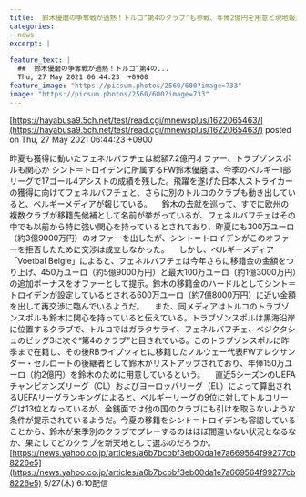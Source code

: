 ```yaml
---
title:  鈴木優磨の争奪戦が過熱！トルコ“第4のクラブ”も参戦、年俸2億円を用意と現地報道  
categories:
- news
excerpt: |
  
feature_text: |
  ##  鈴木優磨の争奪戦が過熱！トルコ“第4の...
  Thu, 27 May 2021 06:44:23  +0900
feature_image: "https://picsum.photos/2560/600?image=733"
image: "https://picsum.photos/2560/600?image=733"
---
```


[https://hayabusa9.5ch.net/test/read.cgi/mnewsplus/1622065463/](https://hayabusa9.5ch.net/test/read.cgi/mnewsplus/1622065463/)
posted on Thu, 27 May 2021 06:44:23  +0900

<!--more-->

昨夏も獲得に動いたフェネルバフチェは総額7.2億円オファー、トラブゾンスポルも関心か シント＝トロイデンに所属するFW鈴木優磨は、今季のベルギー1部リーグで17ゴール4アシストの成績を残した。飛躍を遂げた日本人ストライカーの獲得に向けてフェネルバフチェと、さらに別のトルコのクラブも動き出していると、ベルギーメディアが報じている。 　鈴木の去就を巡って、すでに欧州の複数クラブが移籍先候補として名前が挙がっているが、フェネルバフチェはその中でも以前から特に強い関心を持っているとされており、昨夏にも300万ユーロ（約3億9000万円）のオファーを出したが、シント＝トロイデンがこのオファーを拒否したために交渉は成立しなかった。 　しかし、ベルギーメディア「Voetbal Belgie」によると、フェネルバフチェは今年さらに移籍金の金額をつり上げ、450万ユーロ（約5億9000万円）と最大100万ユーロ（約1億3000万円）の追加ボーナスをオファーとして提示。鈴木の移籍金のハードルとしてシント＝トロイデンが設定しているとされる600万ユーロ（約7億8000万円）に近い金額を出して再交渉に臨んでいるようだ。 　また、同メディアはトルコのトラブゾンスポルも鈴木に関心を持っていると伝えている。トラブゾンスポルは黒海沿岸に位置するクラブで、トルコではガラタサライ、フェネルバフチェ、ベジクタシュのビッグ3に次ぐ“第4のクラブ”と目されている。このトラブゾンスポルに昨季まで在籍し、その後RBライプツィヒに移籍したノルウェー代表FWアレクサンダー・セルロートの後継者として鈴木がリストアップされており、年俸150万ユーロ（約2億円）を鈴木のために用意しているという。 　直近5シーズンのUEFAチャンピオンズリーグ（CL）およびヨーロッパリーグ（EL）によって算出されるUEFAリーグランキングによると、ベルギーリーグの9位に対してトルコリーグは13位となっているが、金銭面では他の国のクラブにも引けを取らないような条件が提示されているようだ。今夏の移籍をシント＝トロイデンも容認していることから、鈴木が来季別のクラブでプレーするのはほぼ間違いない状況となるなか、果たしてどのクラブを新天地として選ぶのだろうか。 [https://news.yahoo.co.jp/articles/a6b7bcbbf3eb00da1e7a669564f99277cb8226e5](https://news.yahoo.co.jp/articles/a6b7bcbbf3eb00da1e7a669564f99277cb8226e5) 5/27(木) 6:10配信
